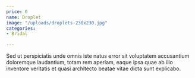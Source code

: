 ```yaml
---
price: 0
name: Droplet
image: "/uploads/droplets-230x230.jpg"
categories:
- Bridal

---
```

Sed ut perspiciatis unde omnis iste natus error sit voluptatem accusantium doloremque laudantium, totam rem aperiam, eaque ipsa quae ab illo inventore veritatis et quasi architecto beatae vitae dicta sunt explicabo.